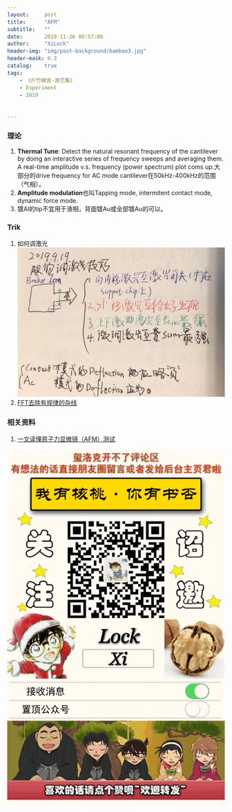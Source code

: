 ```yaml
---
layout:     post
title:      "AFM"
subtitle:   ""
date:       2019-11-26 09:57:00
author:     "XiLock"
header-img: "img/post-background/bamboo3.jpg"
header-mask: 0.3
catalog:    true
tags:
    - 《斤竹精舍·游艺集》
    - Experiment
    - 2019


---
```


### 理论
1. **Thermal Tune**: Detect the natural resonant frequency of the cantilever by doing an interactive series of frequency sweeps and averaging them. A real-time amplitude v.s. frequency (power spectrum) plot coms up.大部分的drive frequency for AC mode cantilever在50kHz-400kHz的范围（气相）。  
1. **Amplitude modulation**也叫Tapping mode, intermitent contact mode, dynamic force mode.  
1. 镀Al的tip不宜用于液相，背面镀Au或全部镀Au的可以。  


### Trik
1. 如何调激光![](/img/in-post/《斤竹精舍-游艺集》/2019-11-26-AFM/laser.jpg)
1. [FFT去除有规律的杂线](/attachment/afm/FFT_remove_line.pdf)

### 相关资料
1. [一文读懂原子力显微镜（AFM）测试](https://mp.weixin.qq.com/s/ookiZHEl4amKQ2Cyz59sHQ)

![](/img/wc-tail.GIF)
